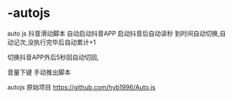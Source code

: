 # -autojs

auto js  抖音滑动脚本
自动启动抖音APP
启动抖音后自动读秒 到时间自动切换,自动记次,没执行完毕后自动累计+1

切换抖音APP外后5秒回自动切回,

音量下键 手动推出脚本



autojs 原始项目 https://github.com/hyb1996/Auto.js
